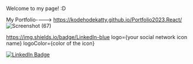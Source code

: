 Welcome to my page! :D



My Portfolio----> https://kodehodekatty.github.io/Portfolio2023.React/
![Screenshot (67)](https://user-images.githubusercontent.com/112854862/215570165-e00baed8-1e5b-4b25-bcbf-ee89fc07fe8f.png)

https://img.shields.io/badge/LinkedIn-blue
logo={your social network icon name}
logoColor={color of the icon}

<div id="badges">
  <a href="www.linkedin.com/in/kathrine-stangeland-qwertasdf">
    <img src="https://img.shields.io/badge/LinkedIn-blue?style=for-the-badge&logo=linkedin&logoColor=white" alt="LinkedIn Badge"/>
  </a>

</div>
